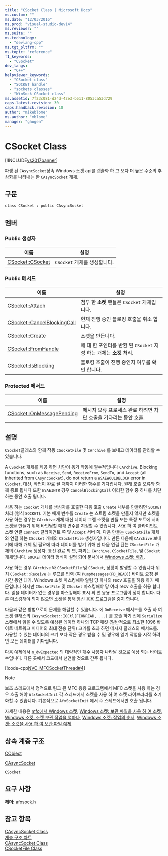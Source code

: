 ```yaml
---
title: "CSocket Class | Microsoft Docs"
ms.custom: ""
ms.date: "12/03/2016"
ms.prod: "visual-studio-dev14"
ms.reviewer: ""
ms.suite: ""
ms.technology: 
  - "devlang-cpp"
ms.tgt_pltfrm: ""
ms.topic: "reference"
f1_keywords: 
  - "CSocket"
dev_langs: 
  - "C++"
helpviewer_keywords: 
  - "CSocket class"
  - "SOCKET handle"
  - "sockets classes"
  - "WinSock CSocket class"
ms.assetid: 7f23c081-d24d-42e3-b511-8053ca53d729
caps.latest.revision: 30
caps.handback.revision: 18
author: "mikeblome"
ms.author: "mblome"
manager: "ghogen"
---
```

# CSocket Class
[!INCLUDE[vs2017banner](../../assembler/inline/includes/vs2017banner.md)]

파생 된 `CAsyncSocket`상속 Windows 소켓 api를 캡슐화 하 고 보다 더 높은 수준의 추상화를 나타내는 한 `CAsyncSocket` 개체.  
  
## 구문  
  
```  
class CSocket : public CAsyncSocket  
```  
  
## 멤버  
  
### Public 생성자  
  
|이름|설명|  
|--------|--------|  
|[CSocket::CSocket](../Topic/CSocket::CSocket.md)|`CSocket` 개체를 생성합니다.|  
  
### Public 메서드  
  
|이름|설명|  
|--------|--------|  
|[CSocket::Attach](../Topic/CSocket::Attach.md)|첨부 한  **소켓** 핸들은 `CSocket` 개체입니다.|  
|[CSocket::CancelBlockingCall](../Topic/CSocket::CancelBlockingCall.md)|현재 진행 중인 블로킹 호출을 취소 합니다.|  
|[CSocket::Create](../Topic/CSocket::Create.md)|소켓을 만듭니다.|  
|[CSocket::FromHandle](../Topic/CSocket::FromHandle.md)|에 대 한 포인터를 반환 된 `CSocket` 지정 하는 개체는  **소켓** 처리.|  
|[CSocket::IsBlocking](../Topic/CSocket::IsBlocking.md)|블로킹 호출이 진행 중인지 여부를 확인 합니다.|  
  
### Protected 메서드  
  
|이름|설명|  
|--------|--------|  
|[CSocket::OnMessagePending](../Topic/CSocket::OnMessagePending.md)|메시지 보류 프로세스 완료 하려면 차단 호출을 기다리는 동안 호출.|  
  
## 설명  
 `CSocket`클래스와 함께 작동 `CSocketFile` 및 `CArchive` 를 보내고 데이터를 관리할 수 있습니다.  
  
 A `CSocket` 개체를 제공 하면 차단이 동기 작동에 필수적입니다 `CArchive`.  Blocking functions, such as `Receive`, `Send`, `ReceiveFrom`, `SendTo`, and `Accept` \(all inherited from `CAsyncSocket`\), do not return a `WSAEWOULDBLOCK` error in `CSocket`.  대신, 작업이 완료 될 때까지 이러한 함수를 기다립니다.  원래 호출 오류와 함께 종료 됩니다 또한 `WSAEINTR` 경우 `CancelBlockingCall` 이러한 함수 중 하나를 차단 하는 동안 호출 됩니다.  
  
 사용 하는 `CSocket` 개체를 생성자를 호출한 다음 호출 `Create` 내부를 만들려면 `SOCKET` 처리 \(형식 `SOCKET`\).  기본 매개 변수를 `Create` 는 스트림 소켓을 만들지 않지만 소켓을 사용 하는 경우는 `CArchive` 개체 대신 데이터 그램 소켓을 만들 또는 특정 포트에 서버 소켓을 만들기 위해 바인딩할 매개 변수를 지정할 수 있습니다.  사용 하 여 클라이언트 소켓 연결 `Connect` 클라이언트 쪽 및 `Accept` 서버 쪽.  다음 만들는 `CSocketFile` 개체와 연결 하는 `CSocket` 개체의 `CSocketFile` 생성자입니다.  만든 다음에 `CArchive` 보내기에 대해 개체 및 필요에 따라 데이터를 받기 위해 한 다음 연결 된는 `CSocketFile` 개체의 `CArchive` 생성자.  통신 완료 되 면, 파괴는 `CArchive`, `CSocketFile`, 및 `CSocket` 개체입니다.  `SOCKET` 데이터 형식이 설명 되어 문서에서  [Windows 소켓: 배경](../../mfc/windows-sockets-background.md).  
  
 사용 하는 경우 `CArchive` 와 `CSocketFile` 및 `CSocket`, 상황이 발생할 수 있습니다 위치 `CSocket::Receive` 는 루프를 입력 \(여 `PumpMessages(FD_READ)`\) 바이트 요청 된 시간 동안 대기.  Windows 소켓 마스킹해야 알림 당 하나의 recv 호출을 허용 하기 때문입니다 하지만 `CSocketFile` 및 `CSocket` 마스킹해야 당 여러 recv 호출을 허용 합니다.  읽을 데이터가 없는 경우를 마스킹해야 표시 되 면 응용 프로그램이 정지 합니다.  다른 마스킹해야 되지 않으면 소켓을 통해 통신 응용 프로그램을 중지 합니다.  
  
 다음과 같은 방법으로이 문제를 해결할 수 있습니다.  에 `OnReceive` 메서드를 호출 하 여 소켓 클래스의 `CAsyncSocket::IOCtl(FIONREAD, ...)` 를 호출 하기 전에 `Serialize` 소켓에서 읽을 수 있도록 예상된 데이터 하나의 TCP 패킷 \(일반적으로 최소한 1096 바이트 네트워크 미디어의 최대 전송 단위\) 크기를 초과 하면 메시지 클래스의 메서드를.  사용할 수 있는 데이터의 크기 보다 작은 경우 받을 수 및 경우에 읽기 작업을 시작 하려면 모든 데이터를 기다립니다.  
  
 다음 예제에서 `m_dwExpected` 의 대략적인 개수 사용자 나타날 것으로 예상 되는 바이트 수입니다.  다른 곳에서 코드에서 선언할 것으로 간주 됩니다.  
  
 [!code-cpp[NVC_MFCSocketThread#4](../../mfc/reference/codesnippet/CPP/csocket-class_1.cpp)]  
  
> [!NOTE]
>  보조 스레드에서 정적으로 링크 된 MFC 응용 프로그램에서 MFC 소켓을 사용 하는 경우 호출 해야 `AfxSocketInit` 각 스레드에서 소켓을 사용 하 여 소켓 라이브러리를 초기화할 수 있습니다.  기본적으로 `AfxSocketInit` 에서 주 스레드에서만 호출 됩니다.  
  
 자세한 내용은  [mfc에서 Windows 소켓](../../mfc/windows-sockets-in-mfc.md),  [Windows 소켓: 보관 파일을 사용 하 여 소켓](../../mfc/windows-sockets-using-sockets-with-archives.md),  [Windows 소켓: 소켓 보관 작업을 얼마나](../../mfc/windows-sockets-how-sockets-with-archives-work.md),  [Windows 소켓: 작업의 순서](../../mfc/windows-sockets-sequence-of-operations.md),  [Windows 소켓: 소켓을 사용 하 여 보관 파일 예제](../../mfc/windows-sockets-example-of-sockets-using-archives.md).  
  
## 상속 계층 구조  
 [CObject](../../mfc/reference/cobject-class.md)  
  
 [CAsyncSocket](../../mfc/reference/casyncsocket-class.md)  
  
 `CSocket`  
  
## 요구 사항  
 **헤더:** afxsock.h  
  
## 참고 항목  
 [CAsyncSocket Class](../../mfc/reference/casyncsocket-class.md)   
 [계층 구조 차트](../../mfc/hierarchy-chart.md)   
 [CAsyncSocket Class](../../mfc/reference/casyncsocket-class.md)   
 [CSocketFile Class](../../mfc/reference/csocketfile-class.md)
